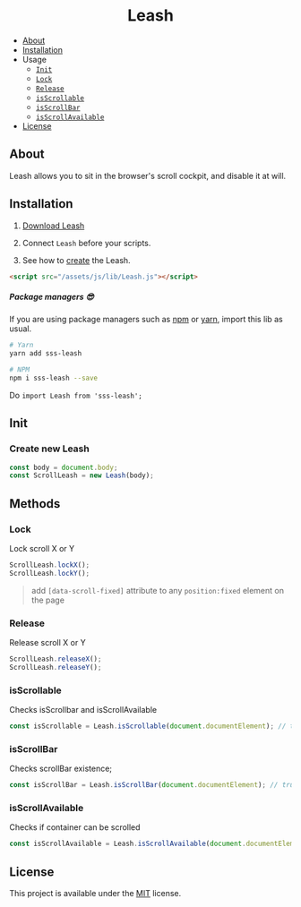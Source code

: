 <h1 align="center">Leash</h1>

- [About](#about)
- [Installation](#installation)
- Usage
  - [`Init`](#init)
  - [`Lock`](#lock)
  - [`Release`](#release)
  - [`isScrollable`](#isscrollable)
  - [`isScrollBar`](#isscrollbar)
  - [`isScrollAvailable`](#isscrollavailable)
- [License](#license)

## About
Leash allows you to sit in the browser's scroll cockpit, and disable it at will.

## Installation

1) <a target="_blank" href="https://raw.githubusercontent.com/Natteke/SmokinSexySoftware/master/packages/Leash/dist/Leash.js">Download Leash</a>

2) Connect `Leash` before your scripts.

3) See how to [create](#init) the Leash. 

```html
<script src="/assets/js/lib/Leash.js"></script>
```
 
##### Package managers 😎

If you are using package managers such as [npm](https://www.npmjs.com/) or [yarn](https://yarnpkg.com/en/), import this lib as usual.

```sh
# Yarn
yarn add sss-leash

# NPM
npm i sss-leash --save
```
Do `import Leash from 'sss-leash';`

## Init
### Create new Leash

```Javascript
const body = document.body;
const ScrollLeash = new Leash(body);
```
## Methods

### Lock

Lock scroll X or Y

```Javascript
ScrollLeash.lockX();
ScrollLeash.lockY();
```
> add `[data-scroll-fixed]` attribute to any `position:fixed` element on the page

### Release

Release scroll X or Y

```Javascript
ScrollLeash.releaseX();
ScrollLeash.releaseY();
```

### isScrollable

Checks isScrollbar and isScrollAvailable

```Javascript
const isScrollable = Leash.isScrollable(document.documentElement); // true
```

### isScrollBar

Checks scrollBar existence;

```Javascript
const isScrollBar = Leash.isScrollBar(document.documentElement); // true
```

### isScrollAvailable

Checks if container can be scrolled

```Javascript
const isScrollAvailable = Leash.isScrollAvailable(document.documentElement); // true
```
 
## License 
This project is available under the [MIT](https://opensource.org/licenses/mit-license.php) license.
